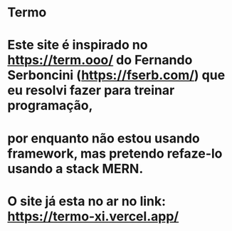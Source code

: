 # Termo

# Este site é inspirado no https://term.ooo/ do Fernando Serboncini (https://fserb.com/) que eu resolvi fazer para treinar programação, 
# por enquanto não estou usando framework, mas pretendo refaze-lo usando a stack MERN.

# O site já esta no ar no link: https://termo-xi.vercel.app/
